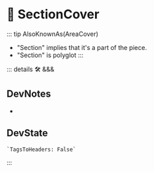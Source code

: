 
# 🔻 <via>SectionCover</via>

::: tip AlsoKnownAs(AreaCover)

- "Section" implies that it's a part of the piece.
- "Section" is polyglot
:::

::: details 🛠 <dev>&&&</dev>

## DevNotes

-

## DevState

```py
`TagsToHeaders: False`
```

:::
